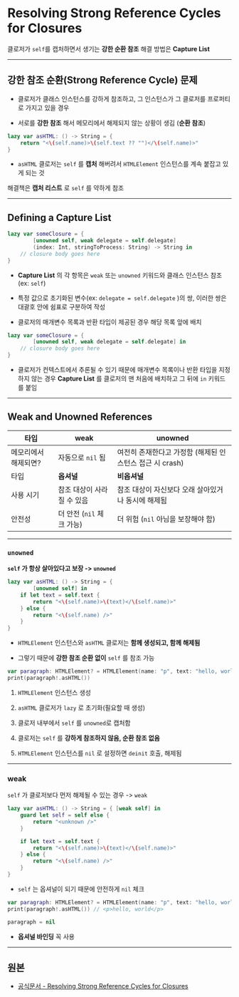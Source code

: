 # Resolving Strong Reference Cycles for Closures

클로저가 `self`를 캡처하면서 생기는 **강한 순환 참조** 해결 방법은 **Capture List**

---

## 강한 참조 순환(Strong Reference Cycle) 문제


- 클로저가 클래스 인스턴스를 강하게 참조하고, 그 인스턴스가 그 클로저를 프로퍼티로 가지고 있을 경우

- 서로를 **강한 참조** 해서 메모리에서 해제되지 않는 상황이 생김 (**순환 참조**)

```swift
lazy var asHTML: () -> String = {
    return "<\(self.name)>\(self.text ?? "")</\(self.name)>"
}
```

-  `asHTML` 클로저는 `self` 를 **캡처** 해버려서 `HTMLElement` 인스턴스를 계속 붙잡고 있게 되는 것

해결책은 **캡처 리스트** 로 `self` 를 약하게 참조

---

## Defining a Capture List

```swift
lazy var someClosure = {
        [unowned self, weak delegate = self.delegate]
        (index: Int, stringToProcess: String) -> String in
    // closure body goes here
}
```

- **Capture List** 의 각 항목은 `weak` 또는 `unowned` 키워드와 클래스 인스턴스 참조(ex: `self`)

- 특정 값으로 초기화된 변수(ex: `delegate = self.delegate` )의 쌍, 이러한 쌍은 대괄호 안에 쉼표로 구분하여 작성

- 클로저의 매개변수 목록과 반환 타입이 제공된 경우 해당 목록 앞에 배치

```swift
lazy var someClosure = {
        [unowned self, weak delegate = self.delegate] in
    // closure body goes here
}
```

- 클로저가 컨텍스트에서 추론될 수 있기 때문에 매개변수 목록이나 반환 타입을 지정하지 않는 경우 **Capture List** 를 클로저의 맨 처음에 배치하고 그 뒤에 `in` 키워드 를 붙임

---

## Weak and Unowned References

| 타입          | weak             | unowned                             |
| ----------- | ---------------- | ----------------------------------- |
| 메모리에서 해제되면? | 자동으로 `nil` 됨     | 여전히 존재한다고 가정함 (해제된 인스턴스 접근 시 crash) |
| 타입          | **옵셔널**          | **비옵셔널**                            |
| 사용 시기       | 참조 대상이 사라질 수 있음  | 참조 대상이 자신보다 오래 살아있거나 동시에 해제됨        |
| 안전성         | 더 안전 (`nil` 체크 가능) | 더 위험 (`nil` 아님을 보장해야 함)               |

---

### `unowned`

**`self` 가 항상 살아있다고 보장 -> `unowned`**

```swift
lazy var asHTML: () -> String = {
        [unowned self] in
    if let text = self.text {
        return "<\(self.name)>\(text)</\(self.name)>"
    } else {
        return "<\(self.name) />"
    }
}
```

- `HTMLElement` 인스턴스와 `asHTML` 클로저는 **함께 생성되고, 함께 해제됨**

- 그렇기 때문에 **강한 참조 순환 없이** `self` 를 참조 가능

```swift
var paragraph: HTMLElement? = HTMLElement(name: "p", text: "hello, world")
print(paragraph!.asHTML())
```

1. `HTMLElement` 인스턴스 생성

2. `asHTML` 클로저가 `lazy` 로 초기화(필요할 때 생성)

3. 클로저 내부에서 `self` 를 `unowned`로 캡처함

4. 클로저는 `self` 를 **강하게 참조하지 않음, 순환 참조 없음**

5. `HTMLElement` 인스턴스를 `nil` 로 설정하면 `deinit` 호출, 해제됨

---

### weak

`self` 가 클로저보다 먼저 해제될 수 있는 경우 -> `weak`

```swift
lazy var asHTML: () -> String = { [weak self] in
    guard let self = self else {
        return "<unknown />"
    }

    if let text = self.text {
        return "<\(self.name)>\(text)</\(self.name)>"
    } else {
        return "<\(self.name) />"
    }
}
```

- `self` 는 옵셔널이 되기 때문에 안전하게 `nil` 체크

```swift
var paragraph: HTMLElement? = HTMLElement(name: "p", text: "hello, world")
print(paragraph!.asHTML()) // <p>hello, world</p>

paragraph = nil
```

- **옵셔널 바인딩** 꼭 사용

---

## 원본

- [공식문서 - Resolving Strong Reference Cycles for Closures](https://docs.swift.org/swift-book/documentation/the-swift-programming-language/automaticreferencecounting/#Resolving-Strong-Reference-Cycles-for-Closures)